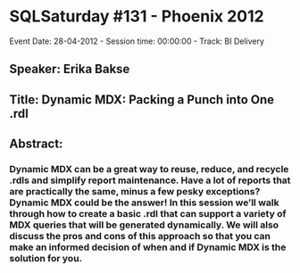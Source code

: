 # SQLSaturday #131 - Phoenix 2012
Event Date: 28-04-2012 - Session time: 00:00:00 - Track: BI Delivery
## Speaker: Erika Bakse
## Title: Dynamic MDX: Packing a Punch into One .rdl
## Abstract:
### Dynamic MDX can be a great way to reuse, reduce, and recycle .rdls and simplify report maintenance. Have a lot of reports that are practically the same, minus a few pesky exceptions? Dynamic MDX could be the answer! In this session we’ll walk through how to create a basic .rdl that can support a variety of MDX queries that will be generated dynamically. We will also discuss the pros and cons of this approach so that you can make an informed decision of when and if Dynamic MDX is the solution for you.
